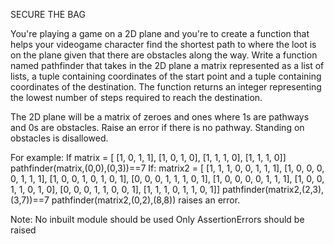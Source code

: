 SECURE THE BAG

You're playing a game on a 2D plane and you're to create a function that helps your videogame character find the shortest path to where the loot is on the plane given that there are obstacles along the way.
Write a function named pathfinder that takes in the 2D plane a matrix represented as a list of lists, a tuple containing coordinates of the start point and a tuple containing coordinates of the destination. The function returns an integer representing the lowest number of steps required to reach the destination.

The 2D plane will be a matrix of zeroes and ones where 1s are pathways and 0s are obstacles. Raise an error if there is no pathway. Standing on obstacles is disallowed.

For example:
If
matrix = [
          [1, 0, 1, 1],
          [1, 0, 1, 0],
          [1, 1, 1, 0],
          [1, 1, 1, 0]]
pathfinder(matrix,(0,0),(0,3))==7
If:
matrix2 =  [
    [1, 1, 1, 0, 0, 1, 1, 1],
    [1, 0, 0, 0, 0, 1, 1, 1],
    [1, 0, 0, 1, 0, 1, 0, 1],
    [0, 0, 0, 1, 1, 1, 0, 1],
    [1, 0, 0, 0, 0, 1, 1, 1],
    [1, 0, 0, 1, 1, 0, 1, 0],
    [0, 0, 0, 1, 1, 0, 0, 1],
    [1, 1, 1, 0, 1, 1, 0, 1]]
pathfinder(matrix2,(2,3),(3,7))==7
pathfinder(matrix2,(0,2),(8,8)) raises an error.

Note:
No inbuilt module should be used 
Only AssertionErrors should be raised

